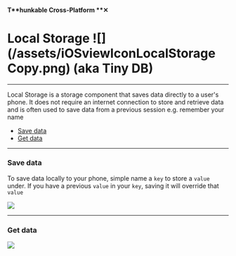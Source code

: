 #### T**hunkable Cross-Platform **✕

# Local Storage ![](/assets/iOSviewIconLocalStorage Copy.png) \(aka Tiny DB\)

---

Local Storage is a storage component that saves data directly to a user's phone. It does not require an internet connection to store and retrieve data and is often used to save data from a previous session e.g. remember your name

* [Save data](#save-data)
* [Get data](#get-data)

---

### Save data

To save data locally to your phone, simple name a `key` to store a `value` under. If you have a previous `value` in your `key`, saving it will override that `value`

![](/assets/local-storage-✕-fig-1.png)

---

### Get data

![](/assets/local-storage-✕-fig-2.png)



